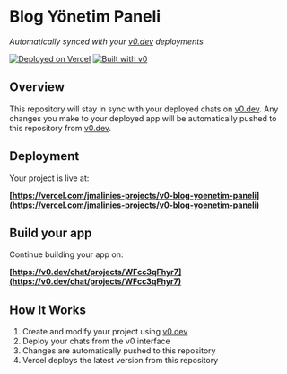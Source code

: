 # Blog Yönetim Paneli

*Automatically synced with your [v0.dev](https://v0.dev) deployments*

[![Deployed on Vercel](https://img.shields.io/badge/Deployed%20on-Vercel-black?style=for-the-badge&logo=vercel)](https://vercel.com/jmalinies-projects/v0-blog-yoenetim-paneli)
[![Built with v0](https://img.shields.io/badge/Built%20with-v0.dev-black?style=for-the-badge)](https://v0.dev/chat/projects/WFcc3qFhyr7)

## Overview

This repository will stay in sync with your deployed chats on [v0.dev](https://v0.dev).
Any changes you make to your deployed app will be automatically pushed to this repository from [v0.dev](https://v0.dev).

## Deployment

Your project is live at:

**[https://vercel.com/jmalinies-projects/v0-blog-yoenetim-paneli](https://vercel.com/jmalinies-projects/v0-blog-yoenetim-paneli)**

## Build your app

Continue building your app on:

**[https://v0.dev/chat/projects/WFcc3qFhyr7](https://v0.dev/chat/projects/WFcc3qFhyr7)**

## How It Works

1. Create and modify your project using [v0.dev](https://v0.dev)
2. Deploy your chats from the v0 interface
3. Changes are automatically pushed to this repository
4. Vercel deploys the latest version from this repository